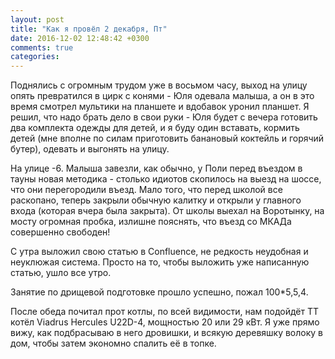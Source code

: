 ```yaml
---
layout: post
title: "Как я провёл 2 декабря, Пт"
date: 2016-12-02 12:48:42 +0300
comments: true
categories: 
---
```

Поднялись с огромным трудом уже в восьмом часу, выход на улицу опять превратился в цирк с конями - Юля одевала малыша, а он в это время смотрел мультики на планшете и вдобавок уронил планшет. Я решил, что надо брать дело в свои руки - Юля будет с вечера готовить два комплекта одежды для детей, и я буду один вставать, кормить детей (мне вполне по силам приготовить банановый коктейль и горячий бутер), одевать и выгонять на улицу.

На улице -6. Малыша завезли, как обычно, у Поли перед въездом в тауны новая методика - столько идиотов скопилось на выезд на шоссе, что они перегородили въезд. Мало того, что перед школой все раскопано, теперь закрыли обычную калитку и открыли у главного входа (которая вчера была закрыта). От школы выехал на Воротынку, на мосту огромная пробка, излишне пояснять, что въезд со МКАДа совершенно свободен!

С утра выложил свою статью в Confluence, не редкость неудобная и неуклюжая система. Просто на то, чтобы выложить уже написанную статью, ушло все утро.

Занятие по дрищевой подготовке прошло успешно, пожал 100\*5,5,4.

После обеда почитал прот котлы, по всей видимости, нам подойдёт ТТ котёл Viadrus Hercules U22D-4, мощностью 20 или 29 кВт. Я уже прямо вижу, как подбрасываю в него дровишки, и всякую деревяшку волоку в дом, чтобы затем экономно спалить её в топке.

